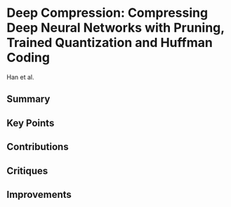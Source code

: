 # Deep Compression: Compressing Deep Neural Networks with Pruning, Trained Quantization and Huffman Coding

Han et al.

## Summary

## Key Points

## Contributions

## Critiques

## Improvements